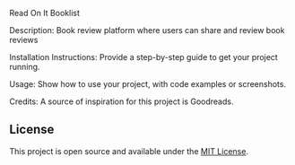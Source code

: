 Read On It Booklist

Description:
Book review platform where users can share and review book reviews

Installation Instructions:
Provide a step-by-step guide to get your project running.

Usage:
Show how to use your project, with code examples or screenshots.

Credits:
A source of inspiration for this project is Goodreads.

## License
 
This project is open source and available under the [MIT License](LICENSE).